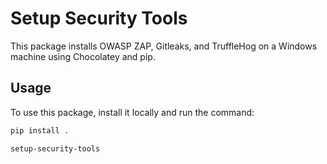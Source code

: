 # Setup Security Tools

This package installs OWASP ZAP, Gitleaks, and TruffleHog on a Windows machine using Chocolatey and pip.

## Usage

To use this package, install it locally and run the command:

```bash
pip install .
```
```bash
setup-security-tools
```